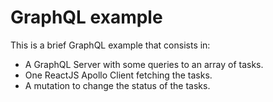 # GraphQL example
This is a brief GraphQL example that consists in:
- A GraphQL Server with some queries to an array of tasks.
- One ReactJS Apollo Client fetching the tasks.
- A mutation to change the status of the tasks.